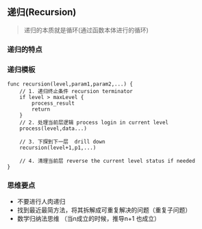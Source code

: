 ## 递归(Recursion)

> 递归的本质就是循环(通过函数本体进行的循环)

### 递归的特点
### 递归模板
~~~
func recursion(level,param1,param2,...) {
    // 1. 递归终止条件 recursion terminator
    if level > maxLevel {
        process_result
        return
    }
    // 2. 处理当前层逻辑 process login in current level
    process(level,data...)
    
    // 3. 下探到下一层  drill down
    recursion(level+1,p1,...)
    
    // 4. 清理当前层 reverse the current level status if needed
}
~~~

### 思维要点

- 不要进行人肉递归
- 找到最近最简方法，将其拆解成可重复解决的问题（重复子问题）
- 数学归纳法思维 （当n成立的时候，推导n+1 也成立）
